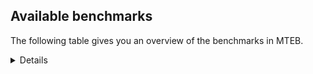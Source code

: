 ## Available benchmarks
The following table gives you an overview of the benchmarks in MTEB.

<details>

<!-- This allows the table to be autogenerated in the future: -->
<!-- BENCHMARKS TABLE START -->

| Name | Leaderboard name | # Tasks | Task Types | Domains | Languages |
|------|------------------|---------|------------|---------|-----------|
| [BEIR](https://arxiv.org/abs/2104.08663) | BEIR | 15 | Retrieval: 15 | [Written, Web, Blog, Social, Programming, Financial, Government, Reviews, Academic, Encyclopaedic, News, Non-fiction, Medical] | eng |
| [BEIR-NL](https://arxiv.org/abs/2412.08329) | BEIR-NL | 15 | Retrieval: 15 | [Written, Web, Academic, Encyclopaedic, Non-fiction, Medical] | nld |
| [BRIGHT](https://brightbenchmark.github.io/) | BRIGHT | 1 | Retrieval: 1 | [Written, Non-fiction] | eng |
| [BRIGHT (long)](https://brightbenchmark.github.io/) | BRIGHT (long) | 1 | Retrieval: 1 | [Written, Non-fiction] | eng |
| [BuiltBench(eng)](https://arxiv.org/abs/2411.12056) | BuiltBench(eng) | 4 | Clustering: 2, Retrieval: 1, Reranking: 1 | [Engineering, Written] | eng |
| [ChemTEB](https://arxiv.org/abs/2412.00532) | Chemical | 27 | BitextMining: 1, Classification: 17, Clustering: 2, PairClassification: 5, Retrieval: 2 | [Chemistry] | zho,jpn,tur,eng,por,ces,fra,hin,kor,spa,msa,nld,deu |
| [CoIR](https://github.com/CoIR-team/coir) | Code Information Retrieval | 10 | Retrieval: 10 | [Written, Programming] | eng,go,python,java,ruby,php,sql,c++,javascript |
| [CodeRAG](https://arxiv.org/abs/2406.14497) | CodeRAG | 4 | Reranking: 4 | [Programming] | python |
| [Encodechka](https://github.com/avidale/encodechka) | Encodechka | 7 | STS: 2, Classification: 4, PairClassification: 1 | [Written, Web, Social, Fiction, Government, News, Non-fiction] | rus |
| [FollowIR](https://arxiv.org/abs/2403.15246) | Instruction Following | 3 | InstructionRetrieval: 3 | [Written, News] | eng |
| [LongEmbed](https://arxiv.org/abs/2404.12096v2) | Long-context Retrieval | 6 | Retrieval: 6 | [Written, Fiction, Blog, Spoken, Academic, Encyclopaedic, Non-fiction] | eng |
| [MIEB(Img)](https://arxiv.org/abs/2504.10471) | Image only | 49 | Any2AnyRetrieval: 15, ImageClassification: 22, ImageClustering: 5, VisualSTS(eng): 5, VisualSTS(multi): 2 | [Written, Web, Blog, Social, Reviews, Spoken, Encyclopaedic, News, Non-fiction, Medical, Scene] | tur,eng,pol,por,fra,ita,kor,ara,spa,cmn,rus,nld,deu |
| [MIEB(Multilingual)](https://arxiv.org/abs/2504.10471) | Image-Text, Multilingual | 130 | ImageClassification: 22, ImageClustering: 5, ZeroShotClassification: 23, VisionCentricQA: 6, Compositionality: 7, VisualSTS(eng): 7, Any2AnyRetrieval: 45, DocumentUnderstanding: 10, Any2AnyMultilingualRetrieval: 3, VisualSTS(multi): 2 | [Written, Web, Social, Constructed, Blog, Reviews, Spoken, Academic, Encyclopaedic, News, Non-fiction, Medical, Scene] | zho,ron,ell,eng,pol,ita,ara,rus,dan,heb,nor,nld,quz,jpn,hun,fra,fin,hin,vie,ukr,deu,swa,fil,cmn,mri,bul,tur,fas,swe,ind,ces,est,hrv,tel,tha,ben,kor,spa,por |
| [MIEB(eng)](https://arxiv.org/abs/2504.10471) | Image-Text, English | 125 | ImageClassification: 22, ImageClustering: 5, ZeroShotClassification: 23, VisionCentricQA: 6, Compositionality: 7, VisualSTS(eng): 7, Any2AnyRetrieval: 45, DocumentUnderstanding: 10 | [Written, Web, Social, Constructed, Blog, Reviews, Spoken, Academic, Encyclopaedic, News, Non-fiction, Medical, Scene] | eng |
| [MIEB(lite)](https://arxiv.org/abs/2504.10471) | Image-Text, Lite | 51 | ImageClassification: 8, ImageClustering: 2, ZeroShotClassification: 7, VisionCentricQA: 5, Compositionality: 6, VisualSTS(eng): 2, VisualSTS(multi): 2, Any2AnyRetrieval: 11, DocumentUnderstanding: 6, Any2AnyMultilingualRetrieval: 2 | [Written, Web, Social, Blog, Reviews, Spoken, Academic, Encyclopaedic, News, Non-fiction, Medical, Scene] | zho,ron,eng,pol,ell,ita,ara,rus,dan,heb,nor,nld,quz,jpn,hun,fra,fin,hin,vie,ukr,deu,swa,fil,cmn,mri,bul,tur,fas,swe,ind,ces,est,hrv,tel,tha,ben,kor,spa,por |
| [MINERSBitextMining](https://arxiv.org/pdf/2406.07424) | MINERSBitextMining | 7 | BitextMining: 7 | [Written, Social, Reviews] | pcm,swh,afr,nob,ban,ast,arq,ara,dan,ceb,nld,tgl,hau,srp,dsb,fin,war,mhr,lfn,zsm,bhp,nno,deu,yor,bug,gsw,csb,ibo,ina,bul,kzj,amh,tur,tam,cha,kab,pam,por,yid,ell,orv,rus,tuk,max,cym,oci,mal,hun,wuu,pes,khm,glg,ace,rej,kat,swg,bew,pms,xho,awa,swe,ces,est,abs,kor,yue,kur,ido,lit,ron,pol,mad,slk,ita,sun,heb,mon,bre,tat,bbc,gle,fra,hin,hye,lat,vie,ang,tzl,min,arz,hsb,ile,bjn,cmn,cbk,cat,fry,isl,nov,hrv,tel,mkd,aze,slv,kaz,eng,nds,uzb,ber,bel,cor,sqi,jpn,epo,jav,lvs,gla,mar,ukr,dtp,uig,mak,nij,urd,ind,fao,eus,tha,ben,spa,bos,mui |
| MTEB(Code, v1) | Code | 12 | Retrieval: 12 | [Written, Programming] | swift,eng,typescript,c,go,python,java,rust,shell,ruby,php,sql,c++,scala,javascript |
| MTEB(Europe, v1) | European | 74 | BitextMining: 7, Classification: 21, Clustering: 8, Retrieval: 15, InstructionRetrieval: 3, MultilabelClassification: 2, PairClassification: 6, Reranking: 3, STS: 9 | [Written, Web, Fiction, Encyclopaedic, News, Medical, Reviews, Blog, Constructed, Legal, Spoken, Social, Subtitles, Financial, Government, Religious, Academic, Non-fiction, Programming] | ron,eng,pol,ell,mlt,nob,slk,ita,dan,nld,hun,gle,fra,fin,nno,deu,rom,lav,bul,isl,swe,ces,fao,hrv,est,eus,spa,lit,slv,por |
| MTEB(Indic, v1) | Indic | 23 | BitextMining: 4, Clustering: 1, Classification: 13, PairClassification: 1, Retrieval: 2, Reranking: 1, STS: 1 | [Written, Fiction, Social, Web, Constructed, Legal, Government, Reviews, Religious, Spoken, Encyclopaedic, News, Non-fiction] | mwr,eng,kas,mup,gbm,raj,pan,san,mni,snd,bho,brx,ory,kan,hne,mal,nep,pus,hin,mar,doi,boy,sat,mai,asm,guj,gom,bod,urd,awa,tam,tel,ben,npi,bgc |
| MTEB(Law, v1) | Legal | 8 | Retrieval: 8 | [Written, Legal] | zho,eng,deu |
| MTEB(Medical, v1) | Medical | 12 | Retrieval: 9, Clustering: 2, Reranking: 1 | [Written, Web, Government, Academic, Non-fiction, Medical] | zho,eng,pol,fra,vie,spa,ara,kor,rus,cmn |
| MTEB(Multilingual, v1) | Multilingual | 132 | BitextMining: 13, Classification: 43, Clustering: 17, Retrieval: 18, InstructionRetrieval: 3, MultilabelClassification: 5, PairClassification: 11, Reranking: 6, STS: 16 | [Written, Web, Fiction, Encyclopaedic, News, Medical, Reviews, Blog, Constructed, Legal, Spoken, Social, Subtitles, Government, Financial, Religious, Academic, Entertainment, Non-fiction, Programming] | aoi,jvn,myu,cpu,afr,ndg,ast,auc,snd,srn,ara,bco,bdd,kgk,ceb,far,nld,tgl,anv,azb,bvd,pus,mxt,meq,kiw,atd,poe,ake,wsk,mux,ksr,bzd,poi,mpt,glk,tlf,buk,kbq,bul,kzj,bch,heg,gom,tur,row,bea,ckb,tam,apr,cek,mwc,rgu,gng,bjp,chq,inb,wuv,tof,tpt,pon,mcr,kkl,tdt,nvm,hne,pab,bps,yut,gof,kms,mal,oci,iou,svk,ctu,wuu,aka,pes,kql,lcm,khm,upv,ace,mio,kat,swg,srq,szl,qvm,ots,khs,mwe,lav,mti,kqf,agu,tnp,nsn,pms,bsn,yap,bmr,nna,kwd,mir,mna,tif,vec,mqb,arn,qvh,qxo,cuc,huv,kqc,kwf,lit,sag,ido,msk,bzj,miz,ata,jiv,mil,grc,pol,rkb,bhl,pah,tod,mni,lim,tpz,wol,mon,lbk,gaw,bam,aak,tsw,amr,mit,tfr,amk,amm,ulk,kmr,tuf,tvk,are,fuc,dop,ile,kwj,etr,ptu,tav,ood,msm,gvf,awk,cbk,ign,kpw,jid,ffm,mkd,pib,gym,mbb,zia,lmo,yre,nds,tim,bon,mkn,zav,tac,tna,caf,bel,yad,smo,sqi,mbl,kne,lvs,gla,mar,mbs,yss,uig,kyc,tbf,poy,kiz,udu,bgs,ton,zos,bkd,prs,ind,luo,mhl,mxp,mxq,nhi,spy,fao,mek,geb,nfa,eus,ben,faa,sim,cpa,mui,taj,yon,knj,fue,kvn,mcf,boj,kpg,ong,qxh,abx,pri,ban,dzo,bss,nob,dan,nus,mey,kik,tee,trc,cjv,nya,beu,lbb,xed,crx,chv,anh,cot,zty,bsj,sue,xbi,zpz,war,mhr,zsm,cui,snc,cpc,lug,chd,bgt,cop,bug,usa,fil,awb,cpy,hns,ibo,csb,mwp,cbu,asm,bqc,gyr,nnq,fon,ars,srd,urb,too,chz,gvc,isn,kbm,suz,taq,aer,nca,gmv,ntu,qub,tca,gfk,kto,ajp,tir,bmu,pam,sah,gub,mam,ssg,ary,dad,wnc,ruf,gum,ape,tah,bba,spm,kde,seh,kan,kmk,tuk,ven,cym,nso,kpr,klt,daa,msb,acq,glg,sin,bus,fai,qvc,khz,azg,sgz,bvr,big,wat,naf,zca,atg,sat,gvs,lif,cux,mwf,xho,arb,knc,aau,mcd,kud,cbr,ntp,awa,cav,yuw,otm,mks,yaa,kor,yue,lac,npi,tgp,orm,met,tpi,kmu,nas,ipi,mic,mph,ntj,raj,bjr,cub,cth,mpm,bmh,hui,mbc,omw,nhe,wos,yml,taw,gam,mbh,wed,cni,kmg,hin,ssx,hye,vie,ltg,nko,zap,soq,mup,tzl,hlt,min,cuk,mcp,zat,hsb,mop,sbk,tpa,lij,ote,plu,ttc,djr,aeb,apu,wal,hto,nhg,mri,kjs,gwi,rug,fas,isl,mps,gvn,kdl,wer,hrv,alq,tte,yle,zad,ded,pao,kea,atb,esk,aui,qvn,tku,apb,kyz,yal,bho,mya,gaz,poh,kaz,agr,wap,wbp,aom,san,tum,cjo,fuv,cut,zaa,cor,zpc,llg,khk,ura,epo,gai,jav,bxh,nde,ame,npl,nqo,bzh,qvs,box,cbc,dtp,crh,mib,ltz,dgc,klv,kgf,wmt,byx,run,bjv,div,lex,roo,top,twi,eri,kin,okv,myy,auy,mlp,swh,mvn,kqa,yva,hop,zac,brx,dah,kwi,chk,ikk,bkx,kbh,wmw,zao,kpj,mqj,hau,bkq,mpj,zga,mpx,nep,pio,tgk,lfn,caa,dji,deu,nhu,lid,yor,kyq,dwr,maq,bjk,dik,quh,hus,spl,ksj,mgw,ncj,tnc,tuc,kew,xnn,ina,aii,ixl,fuh,dgr,ebk,mva,snx,sgb,zpo,tbc,cha,hmo,kab,bgc,por,ilo,yid,ell,tnn,sja,hat,tos,grn,nab,toj,shp,nor,agt,max,amx,xsi,viv,kmb,krc,aoj,urw,kyf,rej,ncu,nhw,qxn,dov,lua,tew,mkj,djk,kgp,rom,zar,tyv,con,mlh,reg,mdy,dif,nhy,cmo,fuf,apc,gun,bod,umb,yka,mle,kvg,mau,uvh,ces,nou,sps,spp,emp,lgl,crn,dyu,est,abs,zab,kur,leu,quf,rmy,pad,scn,kas,acf,jao,slk,pan,zas,imo,heb,bre,wiu,hvn,kon,zul,snn,bbc,fra,ssd,wim,opm,kup,mee,ydd,hmn,for,ese,sbe,med,rwo,swa,ngp,bhg,mav,zpm,xav,cmn,tcz,guj,cak,xtd,fij,agm,dww,cle,mie,ztq,cat,ssw,shn,kam,dhg,nii,fry,nov,agg,mmx,myk,dgz,hbo,cbi,dob,ian,qup,toc,beo,pag,vid,qwh,slv,fur,cap,ycn,apw,mcq,nin,avt,cnt,quc,acu,amp,cwe,noa,mzz,bsp,mxb,srm,ino,pma,tiy,smk,ppo,zsr,jpn,kue,cab,agn,mmo,tmd,sua,uli,tgo,kmh,byr,zpq,azz,doi,amn,boa,rop,mkl,tue,mak,ken,sus,gul,ziw,lww,ubu,ctp,urt,blw,nhr,dwy,nbq,bki,kmo,wiv,nij,urd,enq,prf,stp,kbp,bnp,kbc,gup,sll,tbz,zam,bos,aly,ons,ayr,pcm,bak,ghs,kac,cao,cgc,bao,otq,mbt,ory,mos,arq,rro,cax,cjk,aso,bbb,xtm,srp,dsb,yrb,kpx,fin,aia,zpv,cac,bhp,tke,ndj,mca,amo,nop,sab,wnu,zyp,nno,boy,gsw,kyg,som,hub,sey,xon,ktm,mlg,sbs,obo,amh,uzn,nlg,pap,tzm,otn,kir,jae,hla,mih,att,apz,bqp,gnn,mcb,nch,plt,orv,knf,yuj,gbm,acr,sri,wrk,wro,acm,rus,qvz,hun,guh,kze,arl,ngu,muy,pls,kqw,pwg,mox,tsn,piu,nuy,mco,qve,glv,bew,awx,amu,bjz,pjt,bbr,nak,gui,yby,kek,wln,usp,tet,guo,swe,vmy,lao,kkc,maz,xla,kdc,gdn,aai,mig,amf,arp,aey,zho,ron,mwr,shi,lus,mlt,mpp,mad,blz,zpu,ita,clu,nho,not,qul,sun,zpl,cme,kje,tat,jni,cpb,ikw,meu,uri,mto,gle,gux,alp,huu,lat,msc,ang,azj,swp,arz,abt,nyu,tbo,bjn,aaz,soy,rmc,chf,kaq,gdr,mai,bpr,mbj,msy,gah,als,sna,gnw,ncl,jic,emi,mjc,ter,cso,cnl,mag,nys,ptp,tso,zai,tel,pir,aze,sco,aon,waj,lin,tzj,eng,jac,cbs,ksd,cbv,uzb,mgh,sny,ber,rai,tzo,zaw,quy,iws,bmk,cbt,eko,uvl,maj,txq,bef,kos,hch,mgc,ukr,car,nwi,pbt,msa,tiw,hix,apn,wbi,maa,wrs,tuo,nif,zaj,yaq,agd,cya,hot,shj,snp,sot,ewe,tbg,haw,txu,csy,cco,nss,ubr,tnk,aby,qvw,myw,kpf,knv,zlm,tha,cof,bem,spa,adz,sxb,tcs,cta |
| [MTEB(Scandinavian, v1)](https://kennethenevoldsen.github.io/scandinavian-embedding-benchmark/) | Scandinavian | 28 | BitextMining: 2, Classification: 13, Retrieval: 7, Clustering: 6 | [Written, Web, Social, Fiction, Blog, Legal, Reviews, Government, Spoken, Encyclopaedic, News, Non-fiction] | isl,swe,nob,fao,dan,nno |
| [MTEB(cmn, v1)](https://github.com/FlagOpen/FlagEmbedding/tree/master/research/C_MTEB) | Chinese | 32 | Retrieval: 8, Reranking: 4, PairClassification: 2, Clustering: 4, STS: 7, Classification: 7 | [Written, Government, Financial, Academic, Entertainment, Non-fiction, Medical] | cmn |
| [MTEB(deu, v1)](https://arxiv.org/html/2401.02709v1) | German | 19 | Classification: 6, Clustering: 4, PairClassification: 2, Reranking: 1, Retrieval: 4, STS: 2 | [Written, Web, Reviews, Legal, Spoken, Encyclopaedic, News, Non-fiction] | deu |
| MTEB(eng, v1) | English Legacy | 56 | Classification: 12, Retrieval: 15, Clustering: 11, Reranking: 4, STS: 10, PairClassification: 3, Summarization: 1 | [Written, Web, Social, Blog, Programming, Reviews, Financial, Government, Spoken, Academic, Encyclopaedic, News, Non-fiction, Medical] | eng |
| MTEB(eng, v2) | English | 41 | Retrieval: 10, Clustering: 8, Reranking: 2, STS: 9, Classification: 8, PairClassification: 3, Summarization: 1 | [Written, Web, Blog, Social, Programming, Financial, Reviews, Spoken, Academic, Encyclopaedic, News, Non-fiction, Medical] | eng |
| MTEB(fas, beta) | Farsi (BETA) | 60 | Classification: 18, Clustering: 5, PairClassification: 8, Reranking: 2, Retrieval: 21, STS: 3, BitextMining: 3 | [Written, Web, Social, Blog, Reviews, Religious, Spoken, Academic, Encyclopaedic, News, Medical] | fas |
| [MTEB(fra, v1)](https://arxiv.org/abs/2405.20468) | French | 25 | Classification: 6, Clustering: 7, PairClassification: 1, Reranking: 2, Retrieval: 5, STS: 3, Summarization: 1 | [Written, Web, Social, Reviews, Legal, Spoken, Academic, Encyclopaedic, News, Non-fiction] | fra,eng |
| [MTEB(jpn, v1)](https://github.com/sbintuitions/JMTEB) | Japanese | 16 | Clustering: 2, Classification: 4, STS: 2, PairClassification: 1, Retrieval: 6, Reranking: 1 | [Written, Web, Reviews, Spoken, Academic, Encyclopaedic, News, Non-fiction] | jpn |
| MTEB(kor, v1) | Korean | 6 | Classification: 1, Reranking: 1, Retrieval: 2, STS: 2 | [Written, Web, Reviews, Spoken, Encyclopaedic, News] | kor |
| [MTEB(pol, v1)](https://arxiv.org/abs/2405.10138) | Polish | 17 | Classification: 7, Clustering: 3, PairClassification: 4, STS: 3 | [Written, Fiction, Social, Web, Legal, Reviews, Spoken, Academic, News, Non-fiction] | pol |
| [MTEB(rus, v1)](https://aclanthology.org/2023.eacl-main.148/) | Russian | 23 | Classification: 9, Clustering: 3, MultilabelClassification: 2, PairClassification: 1, Reranking: 2, Retrieval: 3, STS: 3 | [Written, Web, Social, Blog, Reviews, Spoken, Academic, Encyclopaedic, News] | rus |
| [NanoBEIR](https://huggingface.co/collections/zeta-alpha-ai/nanobeir-66e1a0af21dfd93e620cd9f6) | NanoBEIR | 13 | Retrieval: 13 | [Written, Web, Social, Academic, Encyclopaedic, News, Non-fiction, Medical] | eng |
| [RAR-b](https://arxiv.org/abs/2404.06347) | Reasoning retrieval | 17 | Retrieval: 17 | [Written, Encyclopaedic, Programming] | eng |

<!-- BENCHMARKS TABLE END -->
